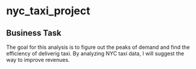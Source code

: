 # nyc_taxi_project

## Business Task
The goal for this analysis is to figure out the peaks of demand and find the efficiency of deliverig taxi.
By analyzing NYC taxi data, I will suggest the way to improve revenues.
